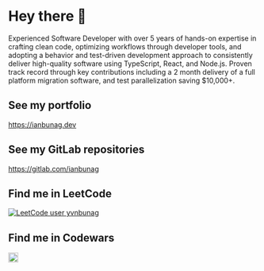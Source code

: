 # Hey there 👋

Experienced Software Developer with over 5 years of hands-on expertise in crafting clean code, optimizing workflows through developer tools, and adopting a behavior and test-driven development approach to consistently deliver high-quality software using TypeScript, React, and Node.js. Proven track record through key contributions including a 2 month delivery of a full platform migration software, and test parallelization saving $10,000+.

## See my portfolio
https://ianbunag.dev

## See my GitLab repositories
https://gitlab.com/ianbunag

## Find me in LeetCode
[![LeetCode user yvnbunag](https://img.shields.io/badge/dynamic/json?style=for-the-badge&labelColor=black&color=%23ffa116&label=Solved&query=solved&url=https%3A%2F%2Fleetcode-badge.vercel.app%2Fapi%2Fusers%2Fianbunag&logo=leetcode&logoColor=yellow)](https://leetcode.com/u/ianbunag/)

## Find me in Codewars
<a href="https://www.codewars.com/users/ianbunag"><img src="https://www.codewars.com/users/ianbunag/badges/small" alt="Find yvnbunag in Codewars" height="20"></a>

<!--
**yvnbunag/yvnbunag** is a ✨ _special_ ✨ repository because its `README.md` (this file) appears on your GitHub profile.

Here are some ideas to get you started:

- 🔭 I’m currently working on ...
- 🌱 I’m currently learning ...
- 👯 I’m looking to collaborate on ...
- 🤔 I’m looking for help with ...
- 💬 Ask me about ...
- 📫 How to reach me: ...
- 😄 Pronouns: ...
- ⚡ Fun fact: ...
-->
